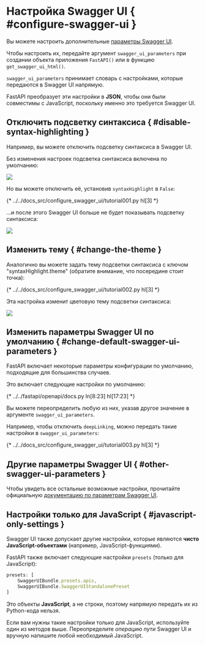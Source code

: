 # Настройка Swagger UI { #configure-swagger-ui }

Вы можете настроить дополнительные <a href="https://swagger.io/docs/open-source-tools/swagger-ui/usage/configuration/" class="external-link" target="_blank">параметры Swagger UI</a>.

Чтобы настроить их, передайте аргумент `swagger_ui_parameters` при создании объекта приложения `FastAPI()` или в функцию `get_swagger_ui_html()`.

`swagger_ui_parameters` принимает словарь с настройками, которые передаются в Swagger UI напрямую.

FastAPI преобразует эти настройки в **JSON**, чтобы они были совместимы с JavaScript, поскольку именно это требуется Swagger UI.

## Отключить подсветку синтаксиса { #disable-syntax-highlighting }

Например, вы можете отключить подсветку синтаксиса в Swagger UI.

Без изменения настроек подсветка синтаксиса включена по умолчанию:

<img src="/img/tutorial/extending-openapi/image02.png">

Но вы можете отключить её, установив `syntaxHighlight` в `False`:

{* ../../docs_src/configure_swagger_ui/tutorial001.py hl[3] *}

…и после этого Swagger UI больше не будет показывать подсветку синтаксиса:

<img src="/img/tutorial/extending-openapi/image03.png">

## Изменить тему { #change-the-theme }

Аналогично вы можете задать тему подсветки синтаксиса с ключом "syntaxHighlight.theme" (обратите внимание, что посередине стоит точка):

{* ../../docs_src/configure_swagger_ui/tutorial002.py hl[3] *}

Эта настройка изменит цветовую тему подсветки синтаксиса:

<img src="/img/tutorial/extending-openapi/image04.png">

## Изменить параметры Swagger UI по умолчанию { #change-default-swagger-ui-parameters }

FastAPI включает некоторые параметры конфигурации по умолчанию, подходящие для большинства случаев.

Это включает следующие настройки по умолчанию:

{* ../../fastapi/openapi/docs.py ln[8:23] hl[17:23] *}

Вы можете переопределить любую из них, указав другое значение в аргументе `swagger_ui_parameters`.

Например, чтобы отключить `deepLinking`, можно передать такие настройки в `swagger_ui_parameters`:

{* ../../docs_src/configure_swagger_ui/tutorial003.py hl[3] *}

## Другие параметры Swagger UI { #other-swagger-ui-parameters }

Чтобы увидеть все остальные возможные настройки, прочитайте официальную <a href="https://swagger.io/docs/open-source-tools/swagger-ui/usage/configuration/" class="external-link" target="_blank">документацию по параметрам Swagger UI</a>.

## Настройки только для JavaScript { #javascript-only-settings }

Swagger UI также допускает другие настройки, которые являются **чисто JavaScript-объектами** (например, JavaScript-функциями).

FastAPI также включает следующие настройки `presets` (только для JavaScript):

```JavaScript
presets: [
    SwaggerUIBundle.presets.apis,
    SwaggerUIBundle.SwaggerUIStandalonePreset
]
```

Это объекты **JavaScript**, а не строки, поэтому напрямую передать их из Python-кода нельзя.

Если вам нужны такие настройки только для JavaScript, используйте один из методов выше. Переопределите *операцию пути* Swagger UI и вручную напишите любой необходимый JavaScript.
